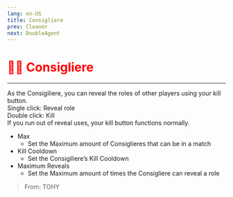 ```yaml
---
lang: en-US
title: Consigliere
prev: Cleaner
next: DoubleAgent
---
```


# <font color="red">👨‍⚖️ <b>Consigliere</b></font> <Badge text="Support" type="tip" vertical="middle"/>
---

As the Consigiliere, you can reveal the roles of other players using your kill button.<br>
Single click: Reveal role<br>
Double click: Kill<br>
If you run out of reveal uses, your kill button functions normally.
* Max
  * Set the Maximum amount of Consiglieres that can be in a match
* Kill Cooldown
  * Set the Consigiliere’s Kill Cooldown
* Maximum Reveals
  * Set the Maximum amount of times the Consigliere can reveal a role

> From: TOHY